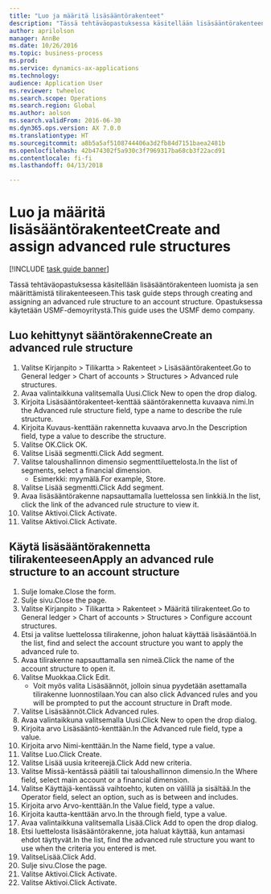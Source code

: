 ```yaml
--- 
title: "Luo ja määritä lisäsääntörakenteet"
description: "Tässä tehtäväopastuksessa käsitellään lisäsääntörakenteen luomista ja sen määrittämistä tilirakenteeseen."
author: aprilolson
manager: AnnBe
ms.date: 10/26/2016
ms.topic: business-process
ms.prod: 
ms.service: dynamics-ax-applications
ms.technology: 
audience: Application User
ms.reviewer: twheeloc
ms.search.scope: Operations
ms.search.region: Global
ms.author: aolson
ms.search.validFrom: 2016-06-30
ms.dyn365.ops.version: AX 7.0.0
ms.translationtype: HT
ms.sourcegitcommit: a8b5a5af5108744406a3d2fb84d7151baea2481b
ms.openlocfilehash: 42b474302f5a930c3f7969317ba68cb3f22acd91
ms.contentlocale: fi-fi
ms.lasthandoff: 04/13/2018

---
```

# <a name="create-and-assign-advanced-rule-structures"></a><span data-ttu-id="1160b-103">Luo ja määritä lisäsääntörakenteet</span><span class="sxs-lookup"><span data-stu-id="1160b-103">Create and assign advanced rule structures</span></span>

[!INCLUDE [task guide banner](../../includes/task-guide-banner.md)]

<span data-ttu-id="1160b-104">Tässä tehtäväopastuksessa käsitellään lisäsääntörakenteen luomista ja sen määrittämistä tilirakenteeseen.</span><span class="sxs-lookup"><span data-stu-id="1160b-104">This task guide steps through creating and assigning an advanced rule structure to an account structure.</span></span> <span data-ttu-id="1160b-105">Opastuksessa käytetään USMF-demoyritystä.</span><span class="sxs-lookup"><span data-stu-id="1160b-105">This guide uses the USMF demo company.</span></span>


## <a name="create-an-advanced-rule-structure"></a><span data-ttu-id="1160b-106">Luo kehittynyt sääntörakenne</span><span class="sxs-lookup"><span data-stu-id="1160b-106">Create an advanced rule structure</span></span>
1. <span data-ttu-id="1160b-107">Valitse Kirjanpito > Tilikartta > Rakenteet > Lisäsääntörakenteet.</span><span class="sxs-lookup"><span data-stu-id="1160b-107">Go to General ledger > Chart of accounts > Structures > Advanced rule structures.</span></span>
2. <span data-ttu-id="1160b-108">Avaa valintaikkuna valitsemalla Uusi.</span><span class="sxs-lookup"><span data-stu-id="1160b-108">Click New to open the drop dialog.</span></span>
3. <span data-ttu-id="1160b-109">Kirjoita Lisäsääntörakenteet-kenttää sääntörakennetta kuvaava nimi.</span><span class="sxs-lookup"><span data-stu-id="1160b-109">In the Advanced rule structure field, type a name to describe the rule structure.</span></span>
4. <span data-ttu-id="1160b-110">Kirjoita Kuvaus-kenttään rakennetta kuvaava arvo.</span><span class="sxs-lookup"><span data-stu-id="1160b-110">In the Description field, type a value to describe the structure.</span></span>
5. <span data-ttu-id="1160b-111">Valitse OK.</span><span class="sxs-lookup"><span data-stu-id="1160b-111">Click OK.</span></span>
6. <span data-ttu-id="1160b-112">Valitse Lisää segmentti.</span><span class="sxs-lookup"><span data-stu-id="1160b-112">Click Add segment.</span></span>
7. <span data-ttu-id="1160b-113">Valitse taloushallinnon dimensio segmenttiluettelosta.</span><span class="sxs-lookup"><span data-stu-id="1160b-113">In the list of segments, select a financial dimension.</span></span>
    * <span data-ttu-id="1160b-114">Esimerkki: myymälä.</span><span class="sxs-lookup"><span data-stu-id="1160b-114">For example, Store.</span></span>  
8. <span data-ttu-id="1160b-115">Valitse Lisää segmentti.</span><span class="sxs-lookup"><span data-stu-id="1160b-115">Click Add segment.</span></span>
9. <span data-ttu-id="1160b-116">Avaa lisäsääntörakenne napsauttamalla luettelossa sen linkkiä.</span><span class="sxs-lookup"><span data-stu-id="1160b-116">In the list, click the link of the advanced rule structure to view it.</span></span>
10. <span data-ttu-id="1160b-117">Valitse Aktivoi.</span><span class="sxs-lookup"><span data-stu-id="1160b-117">Click Activate.</span></span>
11. <span data-ttu-id="1160b-118">Valitse Aktivoi.</span><span class="sxs-lookup"><span data-stu-id="1160b-118">Click Activate.</span></span>

## <a name="apply-an-advanced-rule-structure-to-an-account-structure"></a><span data-ttu-id="1160b-119">Käytä lisäsääntörakennetta tilirakenteeseen</span><span class="sxs-lookup"><span data-stu-id="1160b-119">Apply an advanced rule structure to an account structure</span></span>
1. <span data-ttu-id="1160b-120">Sulje lomake.</span><span class="sxs-lookup"><span data-stu-id="1160b-120">Close the form.</span></span>
2. <span data-ttu-id="1160b-121">Sulje sivu.</span><span class="sxs-lookup"><span data-stu-id="1160b-121">Close the page.</span></span>
3. <span data-ttu-id="1160b-122">Valitse Kirjanpito > Tilikartta > Rakenteet > Määritä tilirakenteet.</span><span class="sxs-lookup"><span data-stu-id="1160b-122">Go to General ledger > Chart of accounts > Structures > Configure account structures.</span></span>
4. <span data-ttu-id="1160b-123">Etsi ja valitse luettelossa tilirakenne, johon haluat käyttää lisäsääntöä.</span><span class="sxs-lookup"><span data-stu-id="1160b-123">In the list, find and select the account structure you want to apply the advanced rule to.</span></span>
5. <span data-ttu-id="1160b-124">Avaa tilirakenne napsauttamalla sen nimeä.</span><span class="sxs-lookup"><span data-stu-id="1160b-124">Click the name of the account structure to open it.</span></span>
6. <span data-ttu-id="1160b-125">Valitse Muokkaa.</span><span class="sxs-lookup"><span data-stu-id="1160b-125">Click Edit.</span></span>
    * <span data-ttu-id="1160b-126">Voit myös valita Lisäsäännöt, jolloin sinua pyydetään asettamalla tilirakenne luonnostilaan.</span><span class="sxs-lookup"><span data-stu-id="1160b-126">You can also click Advanced rules and you will be prompted to put the account structure in Draft mode.</span></span>  
7. <span data-ttu-id="1160b-127">Valitse Lisäsäännöt.</span><span class="sxs-lookup"><span data-stu-id="1160b-127">Click Advanced rules.</span></span>
8. <span data-ttu-id="1160b-128">Avaa valintaikkuna valitsemalla Uusi.</span><span class="sxs-lookup"><span data-stu-id="1160b-128">Click New to open the drop dialog.</span></span>
9. <span data-ttu-id="1160b-129">Kirjoita arvo Lisäsääntö-kenttään.</span><span class="sxs-lookup"><span data-stu-id="1160b-129">In the Advanced rule field, type a value.</span></span>
10. <span data-ttu-id="1160b-130">Kirjoita arvo Nimi-kenttään.</span><span class="sxs-lookup"><span data-stu-id="1160b-130">In the Name field, type a value.</span></span>
11. <span data-ttu-id="1160b-131">Valitse Luo.</span><span class="sxs-lookup"><span data-stu-id="1160b-131">Click Create.</span></span>
12. <span data-ttu-id="1160b-132">Valitse Lisää uusia kriteerejä.</span><span class="sxs-lookup"><span data-stu-id="1160b-132">Click Add new criteria.</span></span>
13. <span data-ttu-id="1160b-133">Valitse Missä-kentässä päätili tai taloushallinnon dimensio.</span><span class="sxs-lookup"><span data-stu-id="1160b-133">In the Where field, select main account or a financial dimension.</span></span>
14. <span data-ttu-id="1160b-134">Valitse Käyttäjä-kentässä vaihtoehto, kuten on välillä ja sisältää.</span><span class="sxs-lookup"><span data-stu-id="1160b-134">In the Operator field, select an option, such as is between and includes.</span></span>
15. <span data-ttu-id="1160b-135">Kirjoita arvo Arvo-kenttään.</span><span class="sxs-lookup"><span data-stu-id="1160b-135">In the Value field, type a value.</span></span>
16. <span data-ttu-id="1160b-136">Kirjoita kautta-kenttään arvo.</span><span class="sxs-lookup"><span data-stu-id="1160b-136">In the through field, type a value.</span></span>
17. <span data-ttu-id="1160b-137">Avaa valintaikkuna valitsemalla Lisää.</span><span class="sxs-lookup"><span data-stu-id="1160b-137">Click Add to open the drop dialog.</span></span>
18. <span data-ttu-id="1160b-138">Etsi luettelosta lisäsääntörakenne, jota haluat käyttää, kun antamasi ehdot täyttyvät.</span><span class="sxs-lookup"><span data-stu-id="1160b-138">In the list, find the advanced rule structure you want to use when the criteria you entered is met.</span></span>
19. <span data-ttu-id="1160b-139">ValitseLisää.</span><span class="sxs-lookup"><span data-stu-id="1160b-139">Click Add.</span></span>
20. <span data-ttu-id="1160b-140">Sulje sivu.</span><span class="sxs-lookup"><span data-stu-id="1160b-140">Close the page.</span></span>
21. <span data-ttu-id="1160b-141">Valitse Aktivoi.</span><span class="sxs-lookup"><span data-stu-id="1160b-141">Click Activate.</span></span>
22. <span data-ttu-id="1160b-142">Valitse Aktivoi.</span><span class="sxs-lookup"><span data-stu-id="1160b-142">Click Activate.</span></span>


